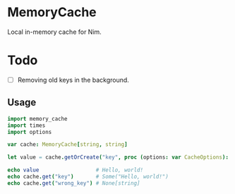 # MemoryCache
Local in-memory cache for Nim.

# Todo
- [ ] Removing old keys in the background.

## Usage
```nim
import memory_cache
import times
import options

var cache: MemoryCache[string, string]

let value = cache.getOrCreate("key", proc (options: var CacheOptions): string = "Hello, world!")

echo value                  # Hello, world!
echo cache.get("key")       # Some("Hello, world!")
echo cache.get("wrong_key") # None[string]
```
